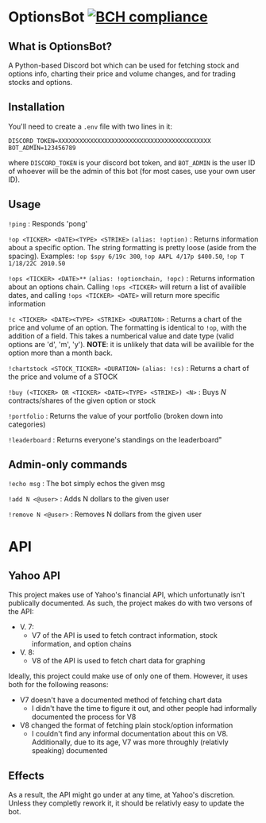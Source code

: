 # OptionsBot [![BCH compliance](https://bettercodehub.com/edge/badge/zackh105/OptionsBot?branch=master)](https://bettercodehub.com/)

## What is OptionsBot?

A Python-based Discord bot which can be used for fetching stock and options info, charting their price and volume changes, and for trading stocks and options. 

## Installation

You'll need to create a `.env` file with two lines in it:
```
DISCORD_TOKEN=XXXXXXXXXXXXXXXXXXXXXXXXXXXXXXXXXXXXXXXXXXX
BOT_ADMIN=123456789
```

where `DISCORD_TOKEN` is your discord bot token, and `BOT_ADMIN` is the user ID of whoever will be the admin of this bot (for most cases, use your own user ID).

## Usage
`!ping` : Responds 'pong'

`!op <TICKER> <DATE><TYPE> <STRIKE>`
`(alias: !option)` : Returns information about a specific option. The string formatting is pretty loose (aside from the spacing). Examples: `!op $spy 6/19c 300`, `!op AAPL 4/17p $400.50`, `!op T 1/18/22C 2010.50`

`!ops <TICKER> <DATE>**`
`(alias: !optionchain, !opc)` : Returns information about an options chain. Calling `!ops <TICKER>` will return a list of availible dates, and calling `!ops <TICKER> <DATE>` will return more specific information

`!c <TICKER> <DATE><TYPE> <STRIKE> <DURATION>` : Returns a chart of the price and volume of an option. The formatting is identical to `!op`, with the addition of a <DURATION> field. This takes a numberical value and date type (valid options are 'd', 'm', 'y'). **NOTE**: it is unlikely that data will be availible for the option more than a month back.

`!chartstock <STOCK_TICKER> <DURATION>`
`(alias: !cs)` : Returns a chart of the price and volume of a STOCK

`!buy (<TICKER> OR <TICKER> <DATE><TYPE> <STRIKE>) <N>` : Buys *N* contracts/shares of the given option or stock

`!portfolio` :  Returns the value of your portfolio (broken down into categories)

`!leaderboard` : Returns everyone's standings on the leaderboard"


## Admin-only commands
`!echo msg` : The bot simply echos the given msg

`!add N <@user>` : Adds N dollars to the given user

`!remove N <@user>` : Removes N dollars from the given user


# API
## Yahoo API

This project makes use of Yahoo's financial API, which unfortunatly isn't publically documented. As such, the project makes do with two versons of the API:

* V. 7:
  * V7 of the API is used to fetch contract information, stock information, and option chains
* V. 8:
  * V8 of the API is used to fetch chart data for graphing


Ideally, this project could make use of only one of them. However, it uses both for the following reasons:
* V7 doesn't have a documented method of fetching chart data
  * I didn't have the time to figure it out, and other people had informally documented the process for V8
* V8 changed the format of fetching plain stock/option information
  * I couldn't find any informal documentation about this on V8. Additionally, due to its age, V7 was more throughly (relativly speaking) documented

## Effects
As a result, the API might go under at any time, at Yahoo's discretion. Unless they completly rework it, it should be relativly easy to update the bot. 


  
  
